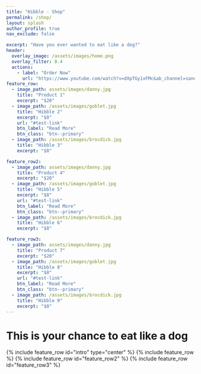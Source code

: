 ```yaml
---
title: "Hibble - Shop"
permalink: /shop/
layout: splash
author_profile: true
nav_exclude: false

excerpt: "Have you ever wanted to eat like a dog?"
header:
  overlay_image: /assets/images/home.png
  overlay_filter: 0.4
  actions:
    - label: "Order Now"
      url: "https://www.youtube.com/watch?v=dXpTGy1xFMc&ab_channel=sandwichmanila"
feature_row:
  - image_path: assets/images/danny.jpg
    title: "Product 1"
    excerpt: "$20"
  - image_path: /assets/images/goblet.jpg
    title: "Hibble 2"
    excerpt: "$8"
    url: "#test-link"
    btn_label: "Read More"
    btn_class: "btn--primary"
  - image_path: /assets/images/brocdick.jpg
    title: "Hibble 3"
    excerpt: "$8"

feature_row2:
  - image_path: assets/images/danny.jpg
    title: "Product 4"
    excerpt: "$20"
  - image_path: /assets/images/goblet.jpg
    title: "Hibble 5"
    excerpt: "$8"
    url: "#test-link"
    btn_label: "Read More"
    btn_class: "btn--primary"
  - image_path: /assets/images/brocdick.jpg
    title: "Hibble 6"
    excerpt: "$8"

feature_row3:
  - image_path: assets/images/danny.jpg
    title: "Product 7"
    excerpt: "$20"
  - image_path: /assets/images/goblet.jpg
    title: "Hibble 8"
    excerpt: "$8"
    url: "#test-link"
    btn_label: "Read More"
    btn_class: "btn--primary"
  - image_path: /assets/images/brocdick.jpg
    title: "Hibble 9"
    excerpt: "$8"
---
```


# This is your chance to eat like a dog
{% include feature_row id="intro" type="center" %}
{% include feature_row %}
{% include feature_row id="feature_row2" %}
{% include feature_row id="feature_row3" %}

